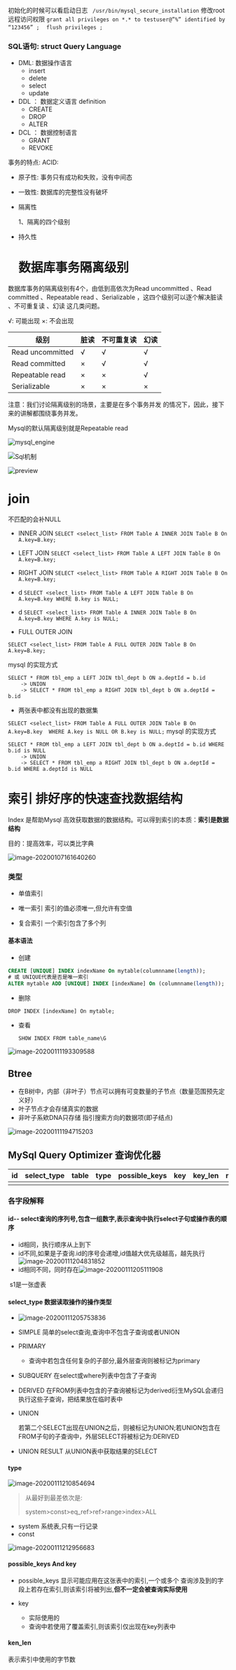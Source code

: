 初始化的时候可以看启动日志
` /usr/bin/mysql_secure_installation`
修改root远程访问权限
`grant all privileges on *.* to testuser@”%” identified by “123456” ;　`
`flush privileges ;`

### SQL语句: struct Query Language

- DML: 数据操作语言
  - insert
  - delete
  - select
  - update
- DDL ： 数据定义语言 definition
  - CREATE
  - DROP
  - ALTER
- DCL ： 数据控制语言
  - GRANT
  - REVOKE

事务的特点:
ACID:

- 原子性: 事务只有成功和失败，没有中间态

- 一致性: 数据库的完整性没有破坏

- 隔离性

  1、隔离的四个级别

- 持久性

  # 数据库事务隔离级别


数据库事务的隔离级别有4个，由低到高依次为Read uncommitted 、Read committed 、Repeatable read 、Serializable ，这四个级别可以逐个解决脏读 、不可重复读 、幻读 这几类问题。



√: 可能出现    ×: 不会出现

| 级别             | 脏读 | 不可重复读 | 幻读 |
| ---------------- | ---- | ---------- | ---- |
| Read uncommitted | √    | √          | √    |
| Read committed   | ×    | √          | √    |
| Repeatable read  | ×    | ×          | √    |
| Serializable     | ×    | ×          | ×    |

注意：我们讨论隔离级别的场景，主要是在多个事务并发 的情况下，因此，接下来的讲解都围绕事务并发。

Mysql的默认隔离级别就是Repeatable read

![mysql_engine](mysql_engine.jpg)

![Sql机制](Sql机制.jpg)

![preview](sqljoin.jpg)

# join

不匹配的会补NULL

- INNER JOIN
  `SELECT <select_list> FROM Table A INNER JOIN Table B On A.key=B.key;`

- LEFT JOIN
  `SELECT <select_list> FROM Table A LEFT JOIN Table B On A.key=B.key;`

- RIGHT JOIN
  `SELECT <select_list> FROM Table A RIGHT JOIN Table B On A.key=B.key;`

- d
  `SELECT <select_list> FROM Table A LEFT JOIN Table B On A.key=B.key WHERE B.key is NULL;`

- d
 `SELECT <select_list> FROM Table A INNER JOIN Table B On A.key=B.key WHERE A.key is NULL;`

- FULL OUTER JOIN

 `SELECT <select_list> FROM Table A FULL OUTER JOIN Table B On A.key=B.key;`

mysql 的实现方式

```mysql
SELECT * FROM tbl_emp a LEFT JOIN tbl_dept b ON a.deptId = b.id 
    -> UNION
    -> SELECT * FROM tbl_emp a RIGHT JOIN tbl_dept b ON a.deptId = b.id 
```

- 两张表中都没有出现的数据集

`SELECT <select_list> FROM Table A FULL OUTER JOIN Table B On A.key=B.key  WHERE A.key is NULL OR B.key is NULL;`
mysql 的实现方式

```mysql
SELECT * FROM tbl_emp a LEFT JOIN tbl_dept b ON a.deptId = b.id WHERE b.id is NULL
    -> UNION
    -> SELECT * FROM tbl_emp a RIGHT JOIN tbl_dept b ON a.deptId = b.id WHERE a.deptId is NULL
```



# 索引 排好序的快速查找数据结构

Index 是帮助Mysql 高效获取数据的数据结构。可以得到索引的本质：**索引是数据结构**

目的：提高效率，可以类比字典

![image-20200107161640260](image-20200107161640260.png)

### 类型

- 单值索引

- 唯一索引
索引的值必须唯一,但允许有空值

- 复合索引
一个索引包含了多个列

####  基本语法
- 创建
```sql
CREATE [UNIQUE] INDEX indexName On mytable(columnname(length));
# 或 UNIQUE代表是否是唯一索引
ALTER mytable ADD [UNIQUE] INDEX [indexName] On (columnname(length));
```


- 删除

`DROP INDEX [indexName] On mytable;`


- 查看 	

  `SHOW INDEX FROM table_name\G`

![image-20200111193309588](image-20200111193309588.png)

## Btree

- 在B树中，内部（非叶子）节点可以拥有可变数量的子节点（数量范围预先定义好）
- 叶子节点才会存储真实的数据
- 非叶子系欸DNA只存储 指引搜索方向的数据项(即子结点)

![image-20200111194715203](image-20200111194715203.png)

## MySql Query Optimizer 查询优化器

| id   | select_type | table | type | possible_keys | key  | key_len | ref  | rows | Extra |
| ---- | ----------- | ----- | ---- | ------------- | ---- | ------- | ---- | ---- | ----- |
|      |             |       |      |               |      |         |      |      |       |

### 各字段解释

#### id-- select查询的序列号,包含一组数字,表示查询中执行select子句或操作表的顺序

- id相同，执行顺序从上到下
- id不同,如果是子查询.id的序号会递增,id值越大优先级越高，越先执行![image-20200111204831852](image-20200111204831852.png)
- id相同不同，同时存在![image-20200111205111908](image-20200111205111908.png)


​		s1是一张虚表

#### select_type 数据读取操作的操作类型

- ![image-20200111205753836](image-20200111205753836.png)

- SIMPLE 简单的select查询,查询中不包含子查询或者UNION

- PRIMARY 

  - 查询中若包含任何复杂的子部分,最外层查询则被标记为primary

- SUBQUERY  在select或where列表中包含了子查询

- DERIVED 在FROM列表中包含的子查询被标记为derived衍生MySQL会递归执行这些子查询，把结果放在临时表中

- UNION

  若第二个SELECT出现在UNION之后，则被标记为UNION;若UNION包含在FROM子句的子查询中，外层SELECT将被标记为:DERIVED

- UNION RESULT  从UNION表中获取结果的SELECT

  

#### type

![image-20200111210854694](image-20200111210854694.png)

> 从最好到最差依次是:
>
> system>const>eq_ref>ref>range>index>ALL

- system 系统表,只有一行记录
- const  

![image-20200111212956683](image-20200111212956683.png)

#### possible_keys And key

- possible_keys 
  显示可能应用在这张表中的索引,一个或多个
  查询涉及到的字段上若存在索引,则该索引将被列出,**但不一定会被查询实际使用**

- key

  - 实际使用的
  - 查询中若使用了覆盖索引,则该索引仅出现在key列表中
 #### ken_len

表示索引中使用的字节数

